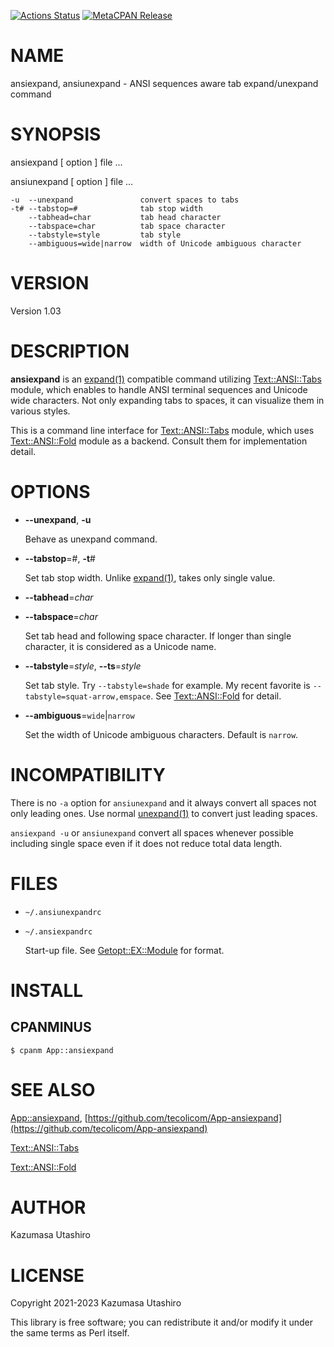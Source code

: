 [![Actions Status](https://github.com/tecolicom/App-ansiexpand/workflows/test/badge.svg)](https://github.com/tecolicom/App-ansiexpand/actions) [![MetaCPAN Release](https://badge.fury.io/pl/App-ansiexpand.svg)](https://metacpan.org/release/App-ansiexpand)
# NAME

ansiexpand, ansiunexpand - ANSI sequences aware tab expand/unexpand command

# SYNOPSIS

ansiexpand \[ option \] file ...

ansiunexpand \[ option \] file ...

    -u  --unexpand               convert spaces to tabs
    -t# --tabstop=#              tab stop width
        --tabhead=char           tab head character
        --tabspace=char          tab space character
        --tabstyle=style         tab style
        --ambiguous=wide|narrow  width of Unicode ambiguous character

# VERSION

Version 1.03

# DESCRIPTION

**ansiexpand** is an [expand(1)](http://man.he.net/man1/expand) compatible command utilizing
[Text::ANSI::Tabs](https://metacpan.org/pod/Text%3A%3AANSI%3A%3ATabs) module, which enables to handle ANSI terminal
sequences and Unicode wide characters.  Not only expanding tabs to
spaces, it can visualize them in various styles.

This is a command line interface for [Text::ANSI::Tabs](https://metacpan.org/pod/Text%3A%3AANSI%3A%3ATabs) module, which
uses [Text::ANSI::Fold](https://metacpan.org/pod/Text%3A%3AANSI%3A%3AFold) module as a backend.  Consult them for
implementation detail.

# OPTIONS

- **--unexpand**, **-u**

    Behave as unexpand command.

- **--tabstop**=#, **-t**#

    Set tab stop width.  Unlike [expand(1)](http://man.he.net/man1/expand), takes only single value.

- **--tabhead**=_char_
- **--tabspace**=_char_

    Set tab head and following space character.  If longer than single
    character, it is considered as a Unicode name.

- **--tabstyle**=_style_, **--ts**=_style_

    Set tab style.  Try `--tabstyle=shade` for example.  My recent
    favorite is `--tabstyle=squat-arrow,emspace`. See [Text::ANSI::Fold](https://metacpan.org/pod/Text%3A%3AANSI%3A%3AFold)
    for detail.

- **--ambiguous**=`wide`|`narrow`

    Set the width of Unicode ambiguous characters.  Default is `narrow`.

# INCOMPATIBILITY

There is no `-a` option for `ansiunexpand` and it always convert all
spaces not only leading ones.  Use normal [unexpand(1)](http://man.he.net/man1/unexpand) to convert
just leading spaces.

`ansiexpand -u` or `ansiunexpand` convert all spaces whenever possible
including single space even if it does not reduce total data length.

# FILES

- `~/.ansiunexpandrc`
- `~/.ansiexpandrc`

    Start-up file.
    See [Getopt::EX::Module](https://metacpan.org/pod/Getopt%3A%3AEX%3A%3AModule) for format.

# INSTALL

## CPANMINUS

    $ cpanm App::ansiexpand

# SEE ALSO

[App::ansiexpand](https://metacpan.org/pod/App%3A%3Aansiexpand), [https://github.com/tecolicom/App-ansiexpand](https://github.com/tecolicom/App-ansiexpand)

[Text::ANSI::Tabs](https://github.com/tecolicom/Text-ANSI-Tabs)

[Text::ANSI::Fold](https://github.com/tecolicom/Text-ANSI-Fold)

# AUTHOR

Kazumasa Utashiro

# LICENSE

Copyright 2021-2023 Kazumasa Utashiro

This library is free software; you can redistribute it and/or modify
it under the same terms as Perl itself.
